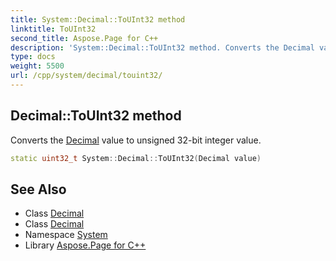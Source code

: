 ```yaml
---
title: System::Decimal::ToUInt32 method
linktitle: ToUInt32
second_title: Aspose.Page for C++
description: 'System::Decimal::ToUInt32 method. Converts the Decimal value to unsigned 32-bit integer value in C++.'
type: docs
weight: 5500
url: /cpp/system/decimal/touint32/
---
```

## Decimal::ToUInt32 method


Converts the [Decimal](../) value to unsigned 32-bit integer value.

```cpp
static uint32_t System::Decimal::ToUInt32(Decimal value)
```

## See Also

* Class [Decimal](../)
* Class [Decimal](../)
* Namespace [System](../../)
* Library [Aspose.Page for C++](../../../)
